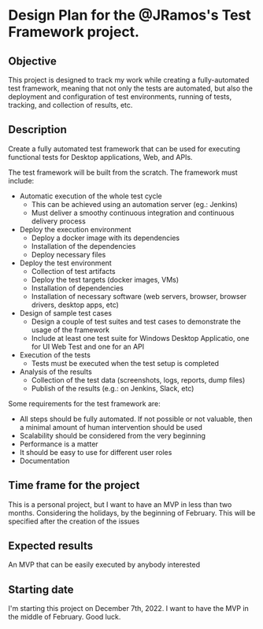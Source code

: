 # Design Plan for the @JRamos's Test Framework project.

## Objective

This project is designed to track my work while creating a fully-automated test framework, meaning that not only the tests are automated, but also the deployment and configuration of test environments, running of tests, tracking, and collection of results, etc.

## Description

Create a fully automated test framework that can be used for executing functional tests for Desktop applications, Web, and APIs.

The test framework will be built from the scratch. The framework must include:

* Automatic execution of the whole test cycle
  * This can be achieved using an automation server (eg.: Jenkins)
  * Must deliver a smoothy continuous integration and continuous delivery process 
* Deploy the execution environment
  * Deploy a docker image with its dependencies
  * Installation of the dependencies
  * Deploy necessary files
* Deploy the test environment
  * Collection of test artifacts
  * Deploy the test targets (docker images, VMs)
  * Installation of dependencies
  * Installation of necessary software (web servers, browser, browser drivers, desktop apps, etc)
* Design of sample test cases
  * Design a couple of test suites and test cases to demonstrate the usage of the framework
  * Include at least one test suite for Windows Desktop Applicatio, one for UI Web Test and one for an API
* Execution of the tests
  * Tests must be executed when the test setup is completed
* Analysis of the results
  * Collection of the test data (screenshots, logs, reports, dump files)
  * Publish of the results (e.g.: on Jenkins, Slack, etc)

Some requirements for the test framework are:
* All steps should be fully automated. If not possible or not valuable, then a minimal amount of human intervention should be used
* Scalability should be considered from the very beginning
* Performance is a matter
* It should be easy to use for different user roles
* Documentation

## Time frame for the project
This is a personal project, but I want to have an MVP in less than two months. Considering the holidays, by the beginning of February. This will be specified after the creation of the issues 

## Expected results
An MVP that can be easily executed by anybody interested

## Starting date
I'm starting this project on December 7th, 2022. I want to have the MVP in the middle of February.
Good luck.
